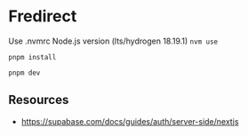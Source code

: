 # Fredirect

Use .nvmrc Node.js version (lts/hydrogen 18.19.1)
`nvm use`

`pnpm install`

`pnpm dev`

## Resources
- https://supabase.com/docs/guides/auth/server-side/nextjs